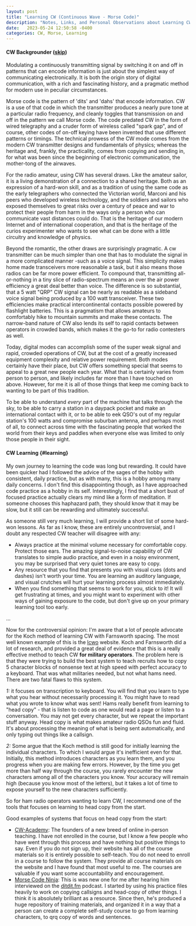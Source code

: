 ```yaml
---
layout: post
title: "Learning CW (Continuous Wave - Morse Code)"
description: "Notes, Links, and Personal Observations about Learning CW"
date:   2023-05-24 12:50:58 -0400
categories: CW, Morse, Learning
---
```




#### CW Backgrounder ([skip](#learning))

Modulating a continuously transmitting signal by switching it on and off in patterns that can encode information is just about the simplest way of communicating electronically. It is both the origin story of digital communication, with a rich and fascinating history, and a pragmatic method for modern use in peculiar circumstances.

Morse code is the pattern of 'dits' and 'dahs' that encode information. CW is a use of that code in which the transmitter produces a nearly pure tone at a particular radio frequency, and cleanly toggles that transmission on and off in the pattern we call Morse code. The code predated CW in the form of wired telegraphy and a cruder form of wireless called "spark gap", and of course, other codes of on-off keying have been invented that use different patterns or timings. The technical prowess of the CW mode comes from the modern CW transmitter designs and fundamentals of physics; whereas the heritage and, frankly, the practicality, comes from copying and sending in, for what was been since the beginning of electronic communication, the mother-tong of the airwaves.

For the radio amateur, using CW has several draws. Like the amateur sailor, it is a living demonstration of a connection to a shared heritage. Both as an expression of a hard-won skill, and as a tradition of using the same code as the early telegraphers who connected the Victorian world, Marconi and his peers who developed wireless technology, and the soldiers and sailors who exposed themselves to great risks over a century of peace and war to protect their people from harm in the ways only a person who can communicate vast distances could do. That is the heritage of our modern Internet and of international cooperation, and that is the heritage of the curios experimenter who wants to see what can be done with a little circuitry and knowledge of physics.

Beyond the romantic, the other draws are surprisingly pragmatic. A cw transmitter can be much simpler than one that has to modulate the signal in a more complicated manner -such as a voice signal. This simplicity makes home made transceivers more reasonable a task, but it also means those radios can be far more power efficient. To compound that, transmitting all-or-nothing in a tiny slice of radio-spectrum means an over the air power efficiency a great deal better than voice. The difference is so substantial, that a 5 watt "QRP" CW signal can be nearly as readable as a sideband voice signal being produced by a 100 watt transceiver. These two efficiencies make practical intercontinental contacts possible powered by flashlight batteries. This is a pragmatism that allows amateurs to comfortably hike to mountain summits and make these contacts. The narrow-band nature of CW also lends its self to rapid contacts between operators in crowded bands, which makes it the go-to for radio contesters as well.

Today, digital modes can accomplish some of the super weak signal and rapid, crowded operations of CW, but at the cost of a greatly increased equipment complexity and relative power requirement. Both modes certainly have their place, but CW offers something special that seems to appeal to a great new people each year. What that is certainly varies from person to person, and likely includes far more than I have touched on above. However, for me it is all of those things that keep me coming back to wanting to be part of this tradition.

To be able to understand *every* part of the machine that talks through the sky, to be able to carry a station in a daypack pocket and make an international contact with it, or to be able to eek QSO's out of my regular station's 100 watts and compromise suburban antenna, and perhaps most of all, to connect across time with the fascinating people that worked the world from their keys and paddles when everyone else was limited to only those people in their sight.

#### CW Learning {#learning}

My own journey to learning the code was long but rewarding. 
It could have been quicker had I followed the advice of the sages of the hobby with consistent, daily practice, but as with many, this is a hobby among many daily concerns.
I don't find this disappointing though, as I have approached code practice as a hobby in its self. 
Interestingly, I find that a short bust of focused practice actually clears my mind like a form of meditation.
If someone chooses this haphazard path, they should know that it may be slow, but it still can be rewarding and ultimately successful.

As someone still very much learning, I will provide a short list of some hard-won lessons. As far as I know, these are entirely uncontroversial, and I doubt any respected CW teacher will disagree with any:

  - Always practice at the minimal volume necessary for comfortable copy. Protect those ears. The amazing signal-to-noise capability of CW translates to simple audio practice, and even in a noisy environment, you may be surprised that very quiet tones are easy to copy.
  - Any resource that you find that presents you with visual cues (dots and dashes) isn't worth your time. You are learning an auditory language, and visual crutches will hurt your learning process almost immediately.
  - When you find something that seems to work for you, stick to it! It will get frustrating at times, and you might want to experiment with other ways of gaining exposure to the code, but don't give up on your primary learning tool too early.

...

Now for the controversial opinion: I'm aware that a lot of people advocate for the Koch method of learning CW with Farnsworth spacing. The most well known example of this is the [lcwo](http://lcwo.net) website. 
Koch and Farnsworth did a lot of research, and provided a great deal of evidence that this is a really effective method to teach CW **for military operators**. 
The problem here is that they were trying to build the best system to teach recruits how to copy 5 character blocks of nonsense text at high speed with perfect accuracy to a keyboard. 
That was what militaries needed, but not what hams need. There are two fatal flaws to this system.

*1:* it focuses on transcription to keyboard. You will find that you learn to type what you hear without necessarily processing it. 
You might have to read what you wrote to know what was sent! 
Hams really benefit from learning to "head copy" - that is listen to code as one would read a page or listen to a conversation. 
You may not get every character, but we repeat the important stuff anyway. 
Head copy is what makes amateur radio QSOs fun and fluid. 
It's about processing the meaning of what is being sent automatically, and only typing out things like a callsign.

*2:* Some argue that the Koch method is still good for initially learning the individual characters. To which I would argue it's inefficient even for that. 
Initially, this method introduces characters as you learn them, and you progress when you are making few errors. 
However, by the time you get more than half way through the course, you rarely encounter the new characters among all of the characters you know. 
Your accuracy will remain high (because you know most of the letters), but it takes a lot of time to expose yourself to the new characters sufficiently. 

So for ham radio operators wanting to learn CW, I recommend one of the tools that focuses on learning to head copy from the start. 


Good examples of systems that focus on head copy from the start:

- [CW-Academy](https://cwops.org/cw-academy/): The founders of a new breed of online in-person teaching. I have not enrolled in the course, but I know a few people who have went through this process and have nothing but positive things to say. Even if you do not sign up, their website has all of the course materials so it is entirely possible to self-teach.
  You do not need to enroll in a course to follow the system. They provide all course materials on the website and I have found that most useful to me. The courses are valuable if you want some accountability and encouragement.
- [Morse Code Ninja](https://morsecode.ninja/):
  This is was new one for me after hearing him interviewed on the [ditdit.fm](https://www.ditdit.fm/shows/episode-29-morse-code-ninja) podcast. 
  I started by using his practice files heavily to work on copying callsigns and head-copy of other things. I think it is absolutely brilliant as a resource. 
  Since then, he's produced a huge repository of training materials, and organized it in a way that a person can create a complete self-study course to go from learning characters, to qrq copy of words and sentences. 

